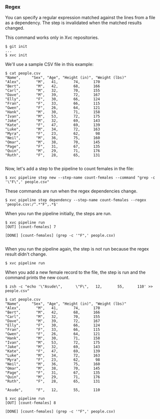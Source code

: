 ### Regex

You can specify a regular expression matched against the lines from a file as a dependency. The step is invalidated when
the matched results changed.

This command works only in Xvc repositories.

```console
$ git init
...
$ xvc init
```

We'll use a sample CSV file in this example:

```console
$ cat people.csv
"Name",     "Sex", "Age", "Height (in)", "Weight (lbs)"
"Alex",       "M",   41,       74,      170
"Bert",       "M",   42,       68,      166
"Carl",       "M",   32,       70,      155
"Dave",       "M",   39,       72,      167
"Elly",       "F",   30,       66,      124
"Fran",       "F",   33,       66,      115
"Gwen",       "F",   26,       64,      121
"Hank",       "M",   30,       71,      158
"Ivan",       "M",   53,       72,      175
"Jake",       "M",   32,       69,      143
"Kate",       "F",   47,       69,      139
"Luke",       "M",   34,       72,      163
"Myra",       "F",   23,       62,       98
"Neil",       "M",   36,       75,      160
"Omar",       "M",   38,       70,      145
"Page",       "F",   31,       67,      135
"Quin",       "M",   29,       71,      176
"Ruth",       "F",   28,       65,      131


```

Now, let's add a step to the pipeline to count females in the file:

```console
$ xvc pipeline step new --step-name count-females --command "grep -c '\"F\",' people.csv"
```

These commands are run when the regex dependencies change.

```console
$ xvc pipeline step dependency --step-name count-females --regex 'people.csv:/^.*"F",.*$'

```

When you run the pipeline initially, the steps are run.

```console
$ xvc pipeline run
[OUT] [count-females] 7

[DONE] [count-females] (grep -c '"F",' people.csv)


``````

When you run the pipeline again, the step is not run because the regex result didn't change.

```console
$ xvc pipeline run

``````

When you add a new female record to the file, the step is run and the command prints the new count.

```console
$ zsh -c "echo '\"Asude\",      \"F\",   12,       55,      110' >> people.csv"

$ cat people.csv
"Name",     "Sex", "Age", "Height (in)", "Weight (lbs)"
"Alex",       "M",   41,       74,      170
"Bert",       "M",   42,       68,      166
"Carl",       "M",   32,       70,      155
"Dave",       "M",   39,       72,      167
"Elly",       "F",   30,       66,      124
"Fran",       "F",   33,       66,      115
"Gwen",       "F",   26,       64,      121
"Hank",       "M",   30,       71,      158
"Ivan",       "M",   53,       72,      175
"Jake",       "M",   32,       69,      143
"Kate",       "F",   47,       69,      139
"Luke",       "M",   34,       72,      163
"Myra",       "F",   23,       62,       98
"Neil",       "M",   36,       75,      160
"Omar",       "M",   38,       70,      145
"Page",       "F",   31,       67,      135
"Quin",       "M",   29,       71,      176
"Ruth",       "F",   28,       65,      131

"Asude",      "F",   12,       55,      110

$ xvc pipeline run
[OUT] [count-females] 8

[DONE] [count-females] (grep -c '"F",' people.csv)


```
